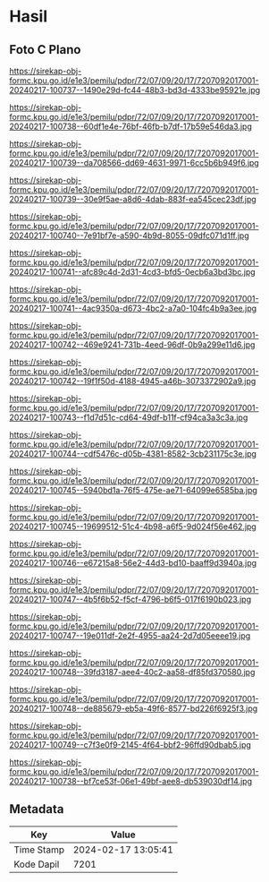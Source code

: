 # Hasil

## Foto C Plano

https://sirekap-obj-formc.kpu.go.id/e1e3/pemilu/pdpr/72/07/09/20/17/7207092017001-20240217-100737--1490e29d-fc44-48b3-bd3d-4333be95921e.jpg

https://sirekap-obj-formc.kpu.go.id/e1e3/pemilu/pdpr/72/07/09/20/17/7207092017001-20240217-100738--60df1e4e-76bf-46fb-b7df-17b59e546da3.jpg

https://sirekap-obj-formc.kpu.go.id/e1e3/pemilu/pdpr/72/07/09/20/17/7207092017001-20240217-100739--da708566-dd69-4631-9971-6cc5b6b949f6.jpg

https://sirekap-obj-formc.kpu.go.id/e1e3/pemilu/pdpr/72/07/09/20/17/7207092017001-20240217-100739--30e9f5ae-a8d6-4dab-883f-ea545cec23df.jpg

https://sirekap-obj-formc.kpu.go.id/e1e3/pemilu/pdpr/72/07/09/20/17/7207092017001-20240217-100740--7e91bf7e-a590-4b9d-8055-09dfc071d1ff.jpg

https://sirekap-obj-formc.kpu.go.id/e1e3/pemilu/pdpr/72/07/09/20/17/7207092017001-20240217-100741--afc89c4d-2d31-4cd3-bfd5-0ecb6a3bd3bc.jpg

https://sirekap-obj-formc.kpu.go.id/e1e3/pemilu/pdpr/72/07/09/20/17/7207092017001-20240217-100741--4ac9350a-d673-4bc2-a7a0-104fc4b9a3ee.jpg

https://sirekap-obj-formc.kpu.go.id/e1e3/pemilu/pdpr/72/07/09/20/17/7207092017001-20240217-100742--469e9241-731b-4eed-96df-0b9a299e11d6.jpg

https://sirekap-obj-formc.kpu.go.id/e1e3/pemilu/pdpr/72/07/09/20/17/7207092017001-20240217-100742--19f1f50d-4188-4945-a46b-3073372902a9.jpg

https://sirekap-obj-formc.kpu.go.id/e1e3/pemilu/pdpr/72/07/09/20/17/7207092017001-20240217-100743--f1d7d51c-cd64-49df-b11f-cf94ca3a3c3a.jpg

https://sirekap-obj-formc.kpu.go.id/e1e3/pemilu/pdpr/72/07/09/20/17/7207092017001-20240217-100744--cdf5476c-d05b-4381-8582-3cb231175c3e.jpg

https://sirekap-obj-formc.kpu.go.id/e1e3/pemilu/pdpr/72/07/09/20/17/7207092017001-20240217-100745--5940bd1a-76f5-475e-ae71-64099e6585ba.jpg

https://sirekap-obj-formc.kpu.go.id/e1e3/pemilu/pdpr/72/07/09/20/17/7207092017001-20240217-100745--19699512-51c4-4b98-a6f5-9d024f56e462.jpg

https://sirekap-obj-formc.kpu.go.id/e1e3/pemilu/pdpr/72/07/09/20/17/7207092017001-20240217-100746--e67215a8-56e2-44d3-bd10-baaff9d3940a.jpg

https://sirekap-obj-formc.kpu.go.id/e1e3/pemilu/pdpr/72/07/09/20/17/7207092017001-20240217-100747--4b5f6b52-f5cf-4796-b6f5-017f6190b023.jpg

https://sirekap-obj-formc.kpu.go.id/e1e3/pemilu/pdpr/72/07/09/20/17/7207092017001-20240217-100747--19e011df-2e2f-4955-aa24-2d7d05eeee19.jpg

https://sirekap-obj-formc.kpu.go.id/e1e3/pemilu/pdpr/72/07/09/20/17/7207092017001-20240217-100748--39fd3187-aee4-40c2-aa58-df85fd370580.jpg

https://sirekap-obj-formc.kpu.go.id/e1e3/pemilu/pdpr/72/07/09/20/17/7207092017001-20240217-100748--de885679-eb5a-49f6-8577-bd226f6925f3.jpg

https://sirekap-obj-formc.kpu.go.id/e1e3/pemilu/pdpr/72/07/09/20/17/7207092017001-20240217-100749--c7f3e0f9-2145-4f64-bbf2-96ffd90dbab5.jpg

https://sirekap-obj-formc.kpu.go.id/e1e3/pemilu/pdpr/72/07/09/20/17/7207092017001-20240217-100738--bf7ce53f-06e1-49bf-aee8-db539030df14.jpg


## Metadata

| Key        | Value               |
| ---------- | ------------------- |
| Time Stamp | 2024-02-17 13:05:41 |
| Kode Dapil | 7201                |



